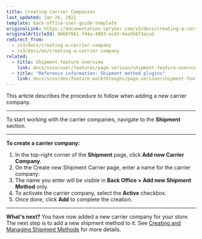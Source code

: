 ```yaml
---
title: Creating Carrier Companies
last_updated: Jan 26, 2022
template: back-office-user-guide-template
originalLink: https://documentation.spryker.com/v3/docs/creating-a-carrier-company
originalArticleId: 96607861-f44a-4083-acd3-4ea56b73aca3
redirect_from:
  - /v3/docs/creating-a-carrier-company
  - /v3/docs/en/creating-a-carrier-company
related:
  - title: Shipment feature overview
    link: docs/scos/user/features/page.version/shipment-feature-overview.html
  - title: "Reference information: Shipment method plugins"
    link: docs/scos/dev/feature-walkthroughs/page.version/shipment-feature-walkthrough/reference-information-shipment-method-plugins.html
---
```


This article describes the procedure to follow when adding a new carrier company.
***
To start working with the carrier companies, navigate to the **Shipment** section.
***
**To create a carrier company:**
1. In the top-right corner of the **Shipment** page, click **Add new Carrier Company**.
2. On the Create new Shipment Carrier page, enter a name for the carrier company:
3. The name you enter will be visible in **Back Office > Add new Shipment Method** only.
4. To activate the carrier company, select the **Active** checkbox.
5. Once done, click **Add** to complete the creation.

***
**What's next?**
You have now added a new carrier company for your store.
The next step is to add a new shipment method to it. See [Creating and Managing Shipment Methods](/docs/scos/user/back-office-user-guides/{{page.version}}/administration/delivery-methods/creating-and-managing-delivery-methods.html) for more details.
